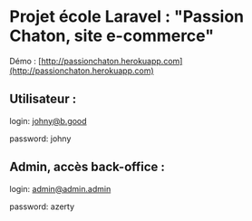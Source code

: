 
# Projet école Laravel : "Passion Chaton, site e-commerce"

Démo : [http://passionchaton.herokuapp.com](http://passionchaton.herokuapp.com)

## Utilisateur :
login: johny@b.good

password: johny

## Admin, accès back-office :
login: admin@admin.admin

password: azerty
